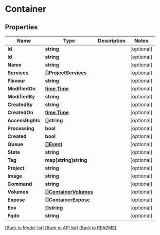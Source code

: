# Container

## Properties

Name | Type | Description | Notes
------------ | ------------- | ------------- | -------------
**Id** | **string** |  | [optional] 
**Id** | **string** |  | [optional] 
**Name** | **string** |  | [optional] 
**Services** | [**[]ProjectServices**](project_services.md) |  | [optional] 
**Flavour** | **string** |  | [optional] 
**ModifiedOn** | [**time.Time**](time.Time.md) |  | [optional] 
**ModifiedBy** | **string** |  | [optional] 
**CreatedBy** | **string** |  | [optional] 
**CreatedOn** | [**time.Time**](time.Time.md) |  | [optional] 
**AccessRights** | **[]string** |  | [optional] 
**Processing** | **bool** |  | [optional] 
**Created** | **bool** |  | [optional] 
**Queue** | [**[]Event**](event.md) |  | [optional] 
**State** | **string** |  | [optional] 
**Tag** | **map[string]string** |  | [optional] 
**Project** | **string** |  | [optional] 
**Image** | **string** |  | [optional] 
**Command** | **string** |  | [optional] 
**Volumes** | [**[]ContainerVolumes**](container_volumes.md) |  | [optional] 
**Expose** | [**[]ContainerExpose**](container_expose.md) |  | [optional] 
**Env** | **[]string** |  | [optional] 
**Fqdn** | **string** |  | [optional] 

[[Back to Model list]](../README.md#documentation-for-models) [[Back to API list]](../README.md#documentation-for-api-endpoints) [[Back to README]](../README.md)


